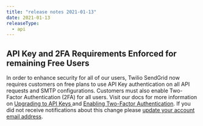 ```yaml
---
title: "release notes 2021-01-13"
date: 2021-01-13
releaseType:
  - api
---
```

## API Key and 2FA Requirements Enforced for remaining Free Users
In order to enhance security for all of our users, Twilio SendGrid now requires customers on free plans to use API Key authentication on all API requests and SMTP configurations. Customers must also enable Two-Factor Authentication (2FA) for all users. Visit our docs for more information on [Upgrading to API Keys ]({{root_url}}/for-developers/sending-email/upgrade-your-authentication-method-to-api-keys/)and [Enabling Two-Factor Authentication]({{root_url}}/ui/account-and-settings/two-factor-authentication/). If you did not receive notifications about this change please [update your account email address]({{root_url}}/ui/account-and-settings/account/).
